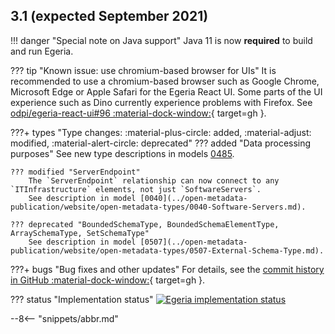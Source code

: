 <!-- SPDX-License-Identifier: CC-BY-4.0 -->
<!-- Copyright Contributors to the Egeria project. -->

## 3.1 (expected September 2021)

!!! danger "Special note on Java support"
    Java 11 is now **required** to build and run Egeria.

??? tip "Known issue: use chromium-based browser for UIs"
    It is recommended to use a chromium-based browser such as Google Chrome, Microsoft Edge or Apple Safari for
    the Egeria React UI. Some parts of the UI experience such as Dino currently experience problems with
    Firefox. See [odpi/egeria-react-ui#96 :material-dock-window:](https://github.com/odpi/egeria-react-ui/issues/96){ target=gh }.

???+ types "Type changes: :material-plus-circle: added, :material-adjust: modified, :material-alert-circle: deprecated"
    ??? added "Data processing purposes"
        See new type descriptions in models [0485](../open-metadata-publication/website/open-metadata-types/0485-Data-Processing-Purposes.md).

    ??? modified "ServerEndpoint"
        The `ServerEndpoint` relationship can now connect to any `ITInfrastructure` elements, not just `SoftwareServers`.
        See description in model [0040](../open-metadata-publication/website/open-metadata-types/0040-Software-Servers.md).

    ??? deprecated "BoundedSchemaType, BoundedSchemaElementType, ArraySchemaType, SetSchemaType"
        See description in model [0507](../open-metadata-publication/website/open-metadata-types/0507-External-Schema-Type.md).

???+ bugs "Bug fixes and other updates"
    For details, see the [commit history in GitHub :material-dock-window:](https://github.com/odpi/egeria/commits){ target=gh }.

??? status "Implementation status"
    [![Egeria implementation status](latest.png)](../roadmap)

--8<-- "snippets/abbr.md"

